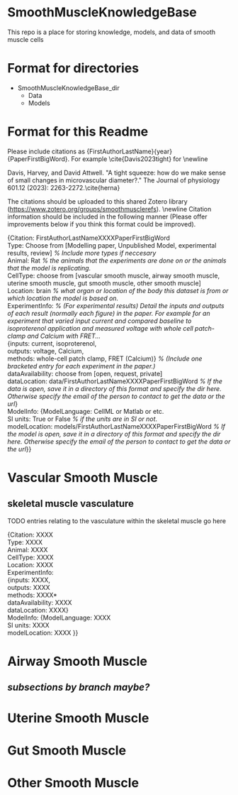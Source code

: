 # SmoothMuscleKnowledgeBase
This repo is a place for storing knowledge, models, and data of smooth muscle cells

# Format for directories

- SmoothMuscleKnowledgeBase_dir
  - Data
  - Models

# Format for this Readme

Please include citations as {FirstAuthorLastName}{year}{PaperFirstBigWord}. For example \cite{Davis2023tight} for \newline

Davis, Harvey, and David Attwell. "A tight squeeze: how do we make sense of small changes in microvascular diameter?." The Journal of physiology 601.12 (2023): 2263-2272.\cite{herna}

The citations should be uploaded to this shared Zotero library (https://www.zotero.org/groups/smoothmusclerefs).
\newline
Citation information should be included in the following manner (Please offer improvements below if you think this format could be improved).


{Citation: FirstAuthorLastNameXXXXPaperFirstBigWord  
Type: Choose from [Modelling paper, Unpublished Model, experimental results, review]  *% Include more types if neccesary*  
Animal: Rat *% the animals that the experiments are done on or the animals that the model is replicating.*  
CellType: choose from [vascular smooth muscle, airway smooth muscle, uterine smooth muscle, gut smooth muscle, other smooth muscle]  
Location: brain *% what organ or location of the body this dataset is from or which location the model is based on.*  
ExperimentInfo: *% (For experimental results) Detail the inputs and outputs of each result (normally each figure) in the paper. For example for an experiment that varied input current and compared baseline to isoproterenol application and measured voltage with whole cell patch-clamp and Calcium with FRET...*  
{inputs: current, isoproterenol,  
 outputs: voltage, Calcium,  
 methods: whole-cell patch clamp, FRET (Calcium)} *% (Include one bracketed entry for each experiment in the paper.)*   
 dataAvailability: choose from [open, request, private]  
 dataLocation: data/FirstAuthorLastNameXXXXPaperFirstBigWord *% If the data is open, save it in a directory of this format and specify the dir here. Otherwise specify the email of the person to contact to get the data or the url*}  
ModelInfo: 
{ModelLanguage: CellML or Matlab or etc.  
 SI units: True or False *% if the units are in SI or not*.  
 modelLocation: models/FirstAuthorLastNameXXXXPaperFirstBigWord *% If the model is open, save it in a directory of this format and specify the dir here. Otherwise specify the email of the person to contact to get the data or the url*}}  

# Vascular Smooth Muscle

## skeletal muscle vasculature

TODO entries relating to the vasculature within the skeletal muscle go here

{Citation: XXXX  
Type: XXXX  
Animal: XXXX  
CellType: XXXX  
Location: XXXX    
ExperimentInfo:   
{inputs: XXXX,  
 outputs: XXXX  
 methods: XXXX*   
 dataAvailability: XXXX  
 dataLocation: XXXX}  
ModelInfo: 
{ModelLanguage: XXXX  
 SI units: XXXX  
 modelLocation: XXXX }}  

## 

# Airway Smooth Muscle

## *subsections by branch maybe?*

# Uterine Smooth Muscle

# Gut Smooth Muscle

# Other Smooth Muscle



 






